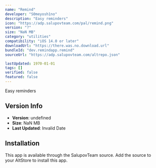 ```yaml
---
name: "Remind"
developer: "S0meyosh1no"
description: "Easy reminders"
icon: "https://adp.salupovteam.com/pal/remind.png"
version: "?"
size: "NaN MB"
category: "utilities"
compatibility: "iOS 14.0 or later"
downloadUrl: "https://there.was.no.download.url"
bundleId: "dev.remindapp.remind"
sourceUrl: "https://adp.salupovteam.com/altrepo.json"

lastUpdated: 1970-01-01
tags: []
verified: false
featured: false
---
```


Easy reminders

## Version Info

- **Version**: undefined
- **Size**: NaN MB
- **Last Updated**: Invalid Date

## Installation

This app is available through the SalupovTeam source. Add the source to your AltStore to install this app.
